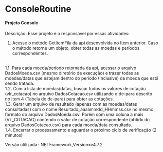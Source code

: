# ConsoleRoutine

<h4>Projeto Console</h4>

Descrição: Esse projeto é o responsavel por essas atividades:
</br>
1. Acesse o método GetItemFila da api desenvolvida no Item anterior. Caso o método retorne um
objeto, obter todas as moedas e períodos correspondentes.
</br>
1.1. Para cada moeda/período retornada da api, acessar o arquivo DadosMoeda.csv (mesmo
diretório de execução) e trazer todas as moedas/datas que estejam dentro do período
(Inclusive) da moeda que está sendo tratada.
</br>
1.2. Com a lista de moedas/datas, buscar todos os valores de cotação (vlr_cotacao) no arquivo
DadosCotacao.csv utilizando o de-para descrito no item 4 (Tabela de de-para) para obter as
cotações.
</br>
1.3. Gerar um arquivo de resultado (apenas com as moedas/datas consultadas) com o nome
Resultado_aaaammdd_HHmmss.csv no mesmo formato do arquivo DadosMoeda.csv.
Porém com uma coluna a mais (VL_COTACAO) contendo o valor de cotação correspondente
(obtido do arquivo DadosCotacao.csv) para cada moeda/data consultada.
</br>
1.4. Encerrar o processamento e aguardar o próximo ciclo de verificação (2 minutos)

Versão utilizada : NETFramework,Version=v4.7.2

